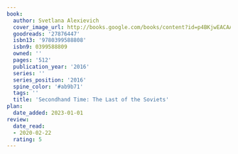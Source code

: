 ```yaml
---
book:
  author: Svetlana Alexievich
  cover_image_url: http://books.google.com/books/content?id=p4BKjwEACAAJ&printsec=frontcover&img=1&zoom=1&source=gbs_api
  goodreads: '27876447'
  isbn13: '9780399588808'
  isbn9: 0399588809
  owned: ''
  pages: '512'
  publication_year: '2016'
  series: ''
  series_position: '2016'
  spine_color: '#ab9b71'
  tags: ''
  title: 'Secondhand Time: The Last of the Soviets'
plan:
  date_added: 2023-01-01
review:
  date_read:
  - 2020-02-22
  rating: 5
---
```


